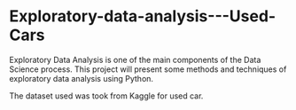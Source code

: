 # Exploratory-data-analysis---Used-Cars

Exploratory Data Analysis is one of the main components of the Data Science process. This project will present some methods and techniques of exploratory data analysis using Python.
 
The dataset used was took from Kaggle for used car.
